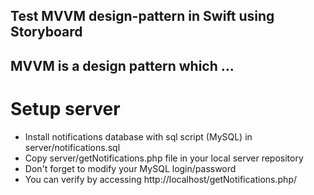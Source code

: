 ## Test MVVM design-pattern in Swift using Storyboard

MVVM is a design pattern which ...
--------------------------------------

# Setup server

- Install notifications database with sql script (MySQL) in server/notifications.sql
- Copy server/getNotifications.php file in your local server repository
- Don't forget to modify your MySQL login/password
- You can verify by accessing http://localhost/getNotifications.php/

